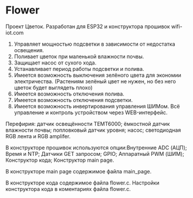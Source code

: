 # Flower
Проект Цветок.
Разработан для ESP32 и конструктора прошивок wifi-iot.com

1) Управляет мощностью подсветки в зависимости от недостатка освещения.
2) Поливает цветок при маленькой влажности почвы.
3) Защищает насос от сухого хода.
4) Устанавливает период работы подсветки и полива.
5) Имеется возможность выключения зелёного цвета для экономии электричества.
(Растениям зелёный цвет не нужен, но без него цветок будет выглядеть плохо)
6) Имеется возможность отключения полива.
7) Имеется возможность отключения подсветки.
8) Имеется возможность инвертирования управления ШИМом.
Всё управление и контроль устройством через WEB-интерфейс.

Перефирия: датчик освещённости TEMT6000; ёмкостной датчик влажности почвы;
попловковый датчик уровня; насос; светодиодная RGB лента и RGB amplifer.

В конструкторе прошивок используются опции:Внутренние ADC (АЦП); Время и NTP; 
Датчики GET запросом; GPIO; Аппаратный PWM (ШИМ);
Конструктор кода; Конструктор main page.

В конструкторе main page содержимое файла main_page.

В конструкторе кода содержимое файла flower.c.
Настройки конструктора кода в коментариях файла flower.c.
